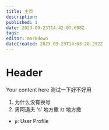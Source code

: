 ```yaml
---
title: 主页
description: 
published: 1
date: 2023-09-23T14:42:07.698Z
tags: 
editor: markdown
dateCreated: 2023-09-23T14:03:20.292Z
---
```


# Header
Your content here
测试一下好不好用
1. 为什么没有换号
2. 男阿道夫
‘s’ 地方撒
`打` 地方撒
- `p`: User Profile